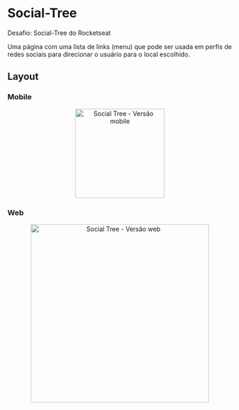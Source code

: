 # Social-Tree
Desafio: Social-Tree do Rocketseat 

Uma página com uma lista de links (menu) que pode ser usada em perfis
de redes sociais para direcionar o usuário para o local escolhido.

## Layout

### Mobile

<p align="center">
  <img alt="Social Tree - Versão mobile" title="Social Tree" src="./img/TELA-2.PNG" width="200px">
</p>

### Web

<p align="center">
  <img alt="Social Tree - Versão web" title="Social Tree" src="./img/TELA-1.PNG" width="400px">
</p>
